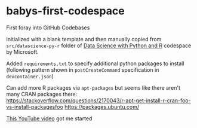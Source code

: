 # babys-first-codespace

First foray into GitHub Codebases

Initialized with a blank template and then manually copied from `src/datascience-py-r` folder of [Data Science with Python and R](https://github.com/microsoft/datascience-py-r/tree/main) codespace by Microsoft.

Added `requirements.txt` to specify additional python packages to install (following pattern shown in `postCreateCommand` specification in `devcontainer.json`)

Can add more R packages via `apt-packages` but seems like there aren't many CRAN packages there:
https://stackoverflow.com/questions/2170043/r-apt-get-install-r-cran-foo-vs-install-packagesfoo
https://packages.ubuntu.com/

[This YouTube video](https://www.youtube.com/watch?v%253DYDfZ5raWbs4) got me started 